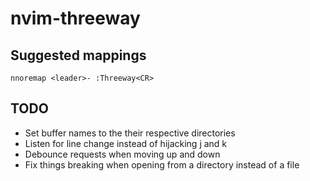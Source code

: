 # nvim-threeway

## Suggested mappings

```
nnoremap <leader>- :Threeway<CR>
```

## TODO

- Set buffer names to the their respective directories
- Listen for line change instead of hijacking j and k
- Debounce requests when moving up and down
- Fix things breaking when opening from a directory instead of a file
